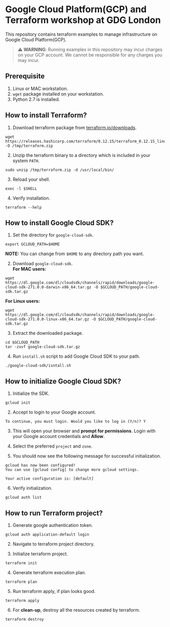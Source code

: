 # Google Cloud Platform(GCP) and Terraform workshop at GDG London
This repository contains terraform examples to manage infrastructure on Google Cloud Platform(GCP).

> :warning: **WARNING**:
> Running examples in this repository may incur charges on your GCP account.
> We cannot be responsible for any charges you may incur.


## Prerequisite
1. Linux or MAC workstation.
2. `wget` package installed on your workstation.
3. Python 2.7 is installed.

## How to install Terraform?

1. Download terraform package from [terraform.io/downloads](ttps://terraform.io/downloads.html).
```
wget https://releases.hashicorp.com/terraform/0.12.15/terraform_0.12.15_linux_amd64.zip -O /tmp/terraform.zip
```

2. Unzip the terraform binary to a directory which is included in your system `PATH`.
```
sudo unzip /tmp/terraform.zip -d /usr/local/bin/
```

3. Reload your shell.
```
exec -l $SHELL
```

4. Verify installation.
```
terraform --help
```


## How to install Google Cloud SDK?
1. Set the directory for `google-cloud-sdk`.
```
export GCLOUD_PATH=$HOME
```
**NOTE:** You can change from `$HOME` to any directory path you want.

2. Download `google-cloud-sdk`.<br>
  **For MAC users:**
```
wget https://dl.google.com/dl/cloudsdk/channels/rapid/downloads/google-cloud-sdk-271.0.0-darwin-x86_64.tar.gz -O $GCLOUD_PATH/google-cloud-sdk.tar.gz
```
  **For Linux users:**
```
wget https://dl.google.com/dl/cloudsdk/channels/rapid/downloads/google-cloud-sdk-271.0.0-linux-x86_64.tar.gz -O $GCLOUD_PATH/google-cloud-sdk.tar.gz
```

3. Extract the downloaded package.
```
cd $GCLOUD_PATH
tar -zxvf google-cloud-sdk.tar.gz
```

4. Run `install.sh` script to add Google Cloud SDK to your path.
```
./google-cloud-sdk/isntall.sh
```

## How to initialize Google Cloud SDK?
1. Initialize the SDK.
```
gcloud init
```

2. Accept to login to your Google account.
```
To continue, you must login. Would you like to log in (Y/n)? Y
```

3. This will open your browser and **prompt for permissions**. Login with your Google account credentials and **Allow**.

4. Select the preferred `project` and `zone`.

5. You should now see the following message for successful initialization.

  ```
  gcloud has now been configured!
  You can use [gcloud config] to change more gcloud settings.

  Your active configuration is: [default]
  ```

6. Verify initialization.
```
gcloud auth list
```

## How to run Terraform project?
1. Generate google authentication token.
```
gcloud auth application-default login
```

2. Navigate to terraform project directory.

3. Initialize terraform project.
```
terraform init
```

4. Generate terraform execution plan.
```
terraform plan
```

5. Run terraform apply, if plan looks good.
```
terraform apply
```

6. For **clean-up**, destroy all the resources created by terraform.
```
terraform destroy
```
